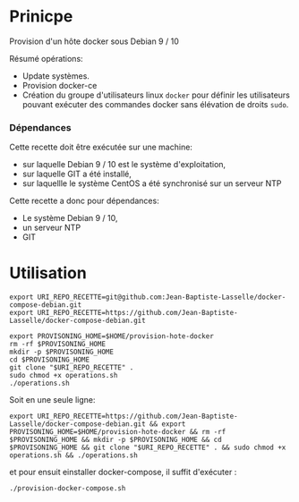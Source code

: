 # Prinicpe

Provision d'un hôte docker sous Debian 9 / 10 

Résumé opérations:

<!-- * Synchronistation serveur NTP. --> 
* Update systèmes.
* Provision docker-ce
* Création du groupe d'utilisateurs linux `docker` pour définir les utilisateurs pouvant exécuter des commandes docker sans élévation de droits `sudo`.


### Dépendances 

Cette recette doit être exécutée sur une machine:
* sur laquelle Debian 9 / 10 est le système d'exploitation, 
* sur laquelle GIT a été installé,
* sur laquellle le système CentOS a été synchronisé sur un serveur NTP


Cette recette a donc pour dépendances:

* Le système Debian 9 / 10,
* un serveur NTP
* GIT 


# Utilisation

```
export URI_REPO_RECETTE=git@github.com:Jean-Baptiste-Lasselle/docker-compose-debian.git
export URI_REPO_RECETTE=https://github.com/Jean-Baptiste-Lasselle/docker-compose-debian.git

export PROVISONING_HOME=$HOME/provision-hote-docker
rm -rf $PROVISONING_HOME
mkdir -p $PROVISONING_HOME
cd $PROVISONING_HOME
git clone "$URI_REPO_RECETTE" .
sudo chmod +x operations.sh
./operations.sh
```

Soit en une seule ligne:

```
export URI_REPO_RECETTE=https://github.com/Jean-Baptiste-Lasselle/docker-compose-debian.git && export PROVISONING_HOME=$HOME/provision-hote-docker && rm -rf $PROVISONING_HOME && mkdir -p $PROVISONING_HOME && cd $PROVISONING_HOME && git clone "$URI_REPO_RECETTE" . && sudo chmod +x operations.sh && ./operations.sh
```

et pour ensuit einstaller docker-compose, il suffit d'exécuter :

```bash
./provision-docker-compose.sh
```

